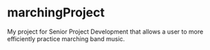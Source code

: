 # marchingProject
My project for Senior Project Development that allows a user to more efficiently practice marching band music.
